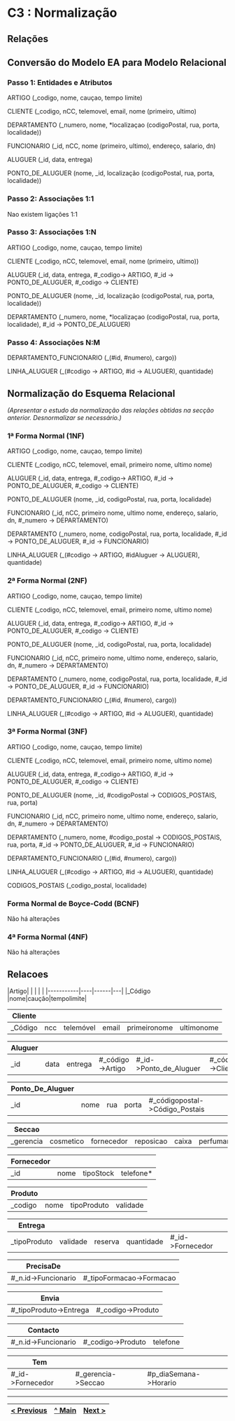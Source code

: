 # C3 : Normalização

## Relações

## Conversão do Modelo EA para Modelo Relacional

### Passo 1: Entidades e Atributos

ARTIGO (_codigo, nome, cauçao, tempo limite)

CLIENTE (_codigo, nCC, telemovel, email, nome (primeiro, ultimo)

DEPARTAMENTO (_numero, nome, *localizaçao (codigoPostal, rua, porta, localidade))

FUNCIONARIO (_id, nCC, nome (primeiro, ultimo), endereço, salario, dn)

ALUGUER (_id, data, entrega)

PONTO_DE_ALUGUER (nome, _id, localização (codigoPostal, rua, porta, localidade))


### Passo 2: Associações 1:1 

Nao existem ligações 1:1


### Passo 3: Associações 1:N

ARTIGO (_codigo, nome, cauçao, tempo limite)

CLIENTE (_codigo, nCC, telemovel, email, nome (primeiro, ultimo))

ALUGUER (_id, data, entrega, #_codigo-> ARTIGO, #_id -> PONTO_DE_ALUGUER, #_codigo -> CLIENTE)
 
PONTO_DE_ALUGUER (nome, _id, localização (codigoPostal, rua, porta, localidade))

DEPARTAMENTO (_numero, nome, *localizaçao (codigoPostal, rua, porta, localidade), #_id -> PONTO_DE_ALUGUER)


### Passo 4: Associações N:M

DEPARTAMENTO_FUNCIONARIO (_(#id, #numero), cargo))

LINHA_ALUGUER (_(#codigo -> ARTIGO, #id -> ALUGUER), quantidade)
















## Normalização do Esquema Relacional
_(Apresentar o estudo da normalização das relações obtidas na secção anterior. Desnormalizar se necessário.)_

### 1ª Forma Normal (1NF)

ARTIGO (_codigo, nome, cauçao, tempo limite)

CLIENTE (_codigo, nCC, telemovel, email, primeiro nome, ultimo nome)

ALUGUER (_id, data, entrega, #_codigo-> ARTIGO, #_id -> PONTO_DE_ALUGUER, #_codigo -> CLIENTE)
 
PONTO_DE_ALUGUER (nome, _id, codigoPostal, rua, porta, localidade)

FUNCIONARIO (_id, nCC, primeiro nome, ultimo nome, endereço, salario, dn, #_numero -> DEPARTAMENTO)

DEPARTAMENTO (_numero, nome, codigoPostal, rua, porta, localidade, #_id -> PONTO_DE_ALUGUER, #_id -> FUNCIONARIO)

LINHA_ALUGUER (_(#codigo -> ARTIGO, #idAluguer -> ALUGUER), quantidade)


### 2ª Forma Normal (2NF)

ARTIGO (_codigo, nome, cauçao, tempo limite)

CLIENTE (_codigo, nCC, telemovel, email, primeiro nome, ultimo nome)

ALUGUER (_id, data, entrega, #_codigo-> ARTIGO, #_id -> PONTO_DE_ALUGUER, #_codigo -> CLIENTE)
 
PONTO_DE_ALUGUER (nome, _id, codigoPostal, rua, porta, localidade)

FUNCIONARIO (_id, nCC, primeiro nome, ultimo nome, endereço, salario, dn, #_numero -> DEPARTAMENTO)

DEPARTAMENTO (_numero, nome, codigoPostal, rua, porta, localidade, #_id -> PONTO_DE_ALUGUER, #_id -> FUNCIONARIO)

DEPARTAMENTO_FUNCIONARIO (_(#id, #numero), cargo))

LINHA_ALUGUER (_(#codigo -> ARTIGO, #id -> ALUGUER), quantidade)


### 3ª Forma Normal (3NF)


ARTIGO (_codigo, nome, cauçao, tempo limite)

CLIENTE (_codigo, nCC, telemovel, email, primeiro nome, ultimo nome)

ALUGUER (_id, data, entrega, #_codigo-> ARTIGO, #_id -> PONTO_DE_ALUGUER, #_codigo -> CLIENTE)
 
PONTO_DE_ALUGUER (nome, _id, #codigoPostal -> CODIGOS_POSTAIS, rua, porta)

FUNCIONARIO (_id, nCC, primeiro nome, ultimo nome, endereço, salario, dn, #_numero -> DEPARTAMENTO)

DEPARTAMENTO (_numero, nome, #codigo_postal -> CODIGOS_POSTAIS, rua, porta, #_id -> PONTO_DE_ALUGUER, #_id -> FUNCIONARIO)

DEPARTAMENTO_FUNCIONARIO (_(#id, #numero), cargo))

LINHA_ALUGUER (_(#codigo -> ARTIGO, #id -> ALUGUER), quantidade)

CODIGOS_POSTAIS (_codigo_postal, localidade)







### Forma Normal de Boyce-Codd (BCNF)

Não há alterações


### 4ª Forma Normal (4NF)

Não há alterações




## Relacoes 


|Artigo|    |      |   |         |
|-----------|----|------|---|
|_Código      |nome|caução|tempolimite|

|Cliente     |            |             |            |            |            |
|-------------|------------|------------|------------|------------|------------|
|_Código|ncc|telemóvel|email|primeironome|ultimonome|

|Aluguer    |    |                 |                    |                  |                    |
|---------|----|-----------------|--------------------|--------------------|--------------------|
|_id|data|entrega|#_código->Artigo|#_id->Ponto_de_Aluguer|#_código->Cliente|

|Ponto_De_Aluguer  |       |          |  |          |       
|----------|-------|----------|----------|----------|
|_id|nome|rua|porta|#_códigopostal->Código_Postais|

|Seccao   |         |          |         |                        |           |
|---------|---------|----------|---------|------------------------|-----------|
|_gerencia|cosmetico|fornecedor|reposicao|caixa|perfumaria|limpeza|maquilhagem|

|Fornecedor|    |         |         |
|----------|----|---------|---------|
|_id       |nome|tipoStock|telefone*|


|Produto|    |           |        |
|-------|----|-----------|--------|
|_codigo|nome|tipoProduto|validade|

|Entrega     |        |       |          |                |
|------------|--------|-------|----------|----------------|
|_tipoProduto|validade|reserva|quantidade|#_id->Fornecedor|


|PrecisaDe          |                        |
|-------------------|------------------------|
|#_n.id->Funcionario|#_tipoFormacao->Formacao|

|Envia                 |                 |        
|----------------------|-----------------|
|#_tipoProduto->Entrega|#_codigo->Produto|

|Contacto           |                 |        |
|-------------------|-----------------|--------|
|#_n.id->Funcionario|#_codigo->Produto|telefone|

|Tem             |                  |                     |             
|----------------|------------------|---------------------|
|#_id->Fornecedor|#_gerencia->Seccao|#p_diaSemana->Horario|

---
[< Previous](rebd02.md) | [^ Main](https://github.com/tcm-sibd-g07/SIBD07/) | [Next >](rebd04.md)
:--- | :---: | ---: 
